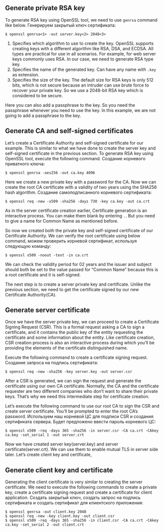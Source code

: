 ## Generate private RSA key

To generate RSA key using OpenSSL tool, we need to use `genrsa` command like below.
Генерируем закрытый ключ сертификата:

```shell script
$ openssl genrsa<1> -out server.key<2> 2048<3>
```

1. Specifies which algorithm to use to create the key. OpenSSL supports creating keys with a different algorithm like
 RSA, DSA, and ECDSA. All types are practical for use in all scenarios. For example, for web server keys commonly uses RSA. In our case, we need to generate RSA type key.
2. Specifies the name of the generated key. Can have any name with `.key` as extension.
3. Specifies the size of the key. The default size for RSA keys is only 512 bits, which is not secure because an
 intruder can use brute force to recover your private key. So we use a 2048-bit RSA key which is considered to be secure.

Here you can also add a passphrase to the key. So you need the passphrase whenever you need to use the key. In this example, we are not going to add a passphrase to the key.


## Generate CA and self-signed certificates
Let’s create a Certificate Authority and self-signed certificate for our example. This is similar to what we have done to create the server key and self-signed certificate in the previous section. To generate RSA key using OpenSSL tool, execute the following command.
Создание корневого приватного ключа:  

```shell script
$ openssl genrsa -aes256 -out ca.key 4096
```

Here we create a new private key with a password for the CA. Now we can create the root CA certificate with a validity of two years using the SHA256 hash algorithm.
Создание самоподписанного корневого сертификата:

```shell script
$ openssl req -new -x509 -sha256 -days 730 -key ca.key -out ca.crt
```

As in the server certificate creation earlier, Certificate generation is an interactive process. You can make them blank by entering `.`. But you need to give a name for Common Name as mentioned before.

So now we created both the private key and self-signed certificate of our Certificate Authority. We can verify the root certificate using below command,
можем проверить корневой сертификат, используя следующую команду:

```shell script
$ openssl x509 -noout -text -in ca.crt
```

We can check the validity period for 02 years and the issuer and subject should both be set to the value passed for “Common Name” because this is a root certificate and it is self-signed.

The next step is to create a server private key and certificate. Unlike the previous section, we need to get the certificate signed by our new Certificate Authority(CA). 

## Generate server certificate
Once we have the server private key, we can proceed to create a Certificate Signing Request (CSR). This is a formal request asking a CA to sign a certificate, and it contains the public key of the entity requesting the certificate and some information about the entity. Like certificate creation, CSR creation process is also an interactive process during which you’ll be providing the elements of the certificate distinguished name.

Execute the following command to create a certificate signing request. 
Создание запроса на подпись сертификата:  
```shell script
$ openssl req -new -sha256 -key server.key -out server.csr
```
After a CSR is generated, we can sign the request and generate the certificate using our own CA certificate. Normally, the CA and the certificate requester are two different companies who don’t want to share their private keys. That’s why we need this intermediate step for certificate creation.

Let’s execute the following command to use our root CA to sign the CSR and create server certificate. You’ll be prompted to enter the root CA’s password.
Используем наш корневой ЦС для подписи CSR и создания сертификата сервера. Будет предложено ввести пароль корневого ЦС:  
```shell script
$ openssl x509 -req -days 365 -sha256 -in server.csr -CA ca.crt -CAkey ca.key -set_serial 1 -out server.crt
```
Now we have created server key(server.key) and server certificate(server.crt). We can use them to enable mutual TLS in server side later. Let’s create client key and certificate,

## Generate client key and certificate
Generating the client certificate is very similar to creating the server certificate. We need to execute the following commands to create a private key, create a certificate signing request and create a certificate for client application.
Создать закрытый ключ, создать запрос на подпись сертификата и создать сертификат для клиентского приложения:  
```shell script
$ openssl genrsa -out client.key 2048
$ openssl req -new -key client.key -out client.csr
$ openssl x509 -req -days 365 -sha256 -in client.csr -CA ca.crt -CAkey ca.key -set_serial 2 -out client.crt
```
